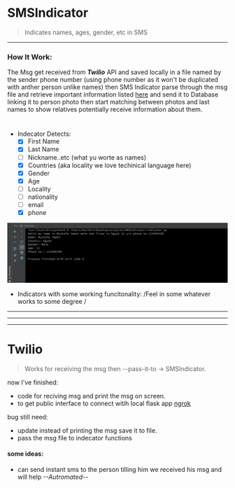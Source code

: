 # SMSIndicator

> Indicates names, ages, gender, etc in SMS
----
### How It Work:
The Msg get received from **_Twilio_** API and saved locally in a file named by the sender phone number (using phone number as it won't be duplicated with anther person unlike names) then SMS Indicator parse through the msg file and retrieve important information listed [here](##) and send it to Database linking it to person photo then start matching between photos and last names to show relatives potentially receive information about them.

# #
* Indecator Detects:
    + [X] First Name
    + [X] Last Name
    + [ ] Nickname..etc (what yu worte as names)
    + [X] Countries (aka locality we love techinical language here)
    + [X] Gender
    + [X] Age
    + [ ] Locality
    + [ ] nationality
    + [ ] email
    + [X] phone

![Alt text](https://github.com/VHacks-MR5/SMSIndicator/blob/master/screens/Screen%20Shot%202018-03-10%20at%202.12.12%20PM.png)

* Indicators with some working funcitonality:
	/Feel in some whatever works to some degree /


-------
-------
-------

# Twilio

> Works for receiving the msg then --pass-it-to &rarr; SMSIndicator.

now I've finished: 
- code for reciving msg and print the msg on screen.
- to get public interface to connect witih local flask app  [ngrok](https://ngrok.com/downloadi) 

bug still need:
   <!-- - ![#f03c15](https://placehold.it/15/f03c15/000000?text=+) `#f03c15` Alphanumeric Sender IDs cannot be used with trial accounts. -->
   <!--     + Can't activate it on my machine on trail version [*see sms section third sub*](https://support.twilio.com/hc/en-us/articles/223136107-How-does-Twilio-s-Free-Trial-work-) -->
   - update instead of printing the msg save it to file.
   - pass the msg file to indecator functions


#### some ideas:
- can send instant sms to the person tilling him we received his msg and will help *--Autromated--*
